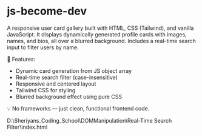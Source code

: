 # js-become-dev
A responsive user card gallery built with HTML, CSS (Tailwind), and vanilla JavaScript. It displays dynamically generated profile cards with images, names, and bios, all over a blurred background. Includes a real-time search input to filter users by name.

🔹 Features:
- Dynamic card generation from JS object array
- Real-time search filter (case-insensitive)
- Responsive and centered layout
- Tailwind CSS for styling
- Blurred background effect using pure CSS

💡 No frameworks — just clean, functional frontend code.

D:\Sheriyans_Coding_School\DOMManipulation\Real-Time Search Filter\index.html
